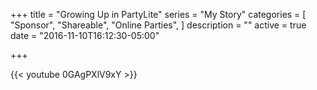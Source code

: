 +++
title = "Growing Up in PartyLite"
series = "My Story"
categories = [
  "Sponsor",
  "Shareable", 
  "Online Parties",
]
description = ""
active = true
date = "2016-11-10T16:12:30-05:00"

+++

{{< youtube 0GAgPXlV9xY >}}
